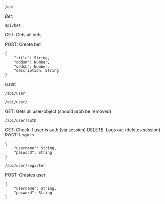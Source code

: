 ```
/api
```

*Bet:*

```
api/bet
```
GET: Gets all bets

POST: Create bet
```
{
    "title": String,
    "oddsW": Number,
    "oddsL": Number,
    "description: String
}
```

*User:*
```
/api/user
```

```
/api/user/
```

GET: Gets all user-object (should prob be removed)

```
/api/user/auth
```

GET: Check if user is auth (via session)
DELETE: Logs out (deletes session)
POST: Logs in
```
{
    "username": String,
    "pasword": String
}
```

```
/api/user/register
```
POST: Creates user
```
{
    "username": String,
    "pasword": String
}
```